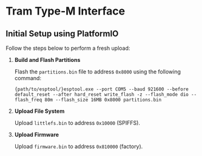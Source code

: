 # Tram Type-M Interface

## Initial Setup using PlatformIO

Follow the steps below to perform a fresh upload:

1. **Build and Flash Partitions**

   Flash the `partitions.bin` file to address `0x8000` using the following command:

   ```     
   {path/to/esptool/}esptool.exe --port COM5 --baud 921600 --before default_reset --after hard_reset write_flash -z --flash_mode dio --flash_freq 80m --flash_size 16MB 0x8000 partitions.bin
   ```

2. **Upload File System**

   Upload `littlefs.bin` to address `0x10000` (SPIFFS).

3. **Upload Firmware**

   Upload `firmware.bin` to address `0x810000` (factory).
